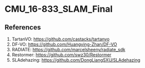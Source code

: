 # CMU_16-833_SLAM_Final
## References
1. TartanVO: https://github.com/castacks/tartanvo
2. DF-VO: https://github.com/Huangying-Zhan/DF-VO
3. RADIATE: https://github.com/marcelsheeny/radiate_sdk
4. Restormer: https://github.com/swz30/Restormer
5. SLAdehazing: https://github.com/DongLiangSXU/SLAdehazing
